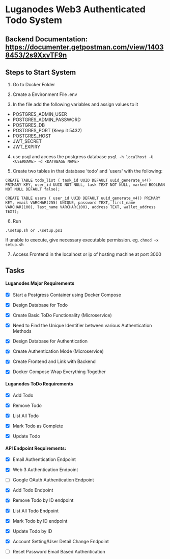 # Luganodes Web3 Authenticated Todo System

## Backend Documentation: https://documenter.getpostman.com/view/14038453/2s9XxvTF9n

## Steps to Start System
1. Go to Docker Folder

2. Create a Environment File .env

3. In the file add the following variables and assign values to it 
- POSTGRES_ADMIN_USER
- POSTGRES_ADMIN_PASSWORD
- POSTGRES_DB
- POSTGRES_PORT (Keep it 5432)
- POSTGRES_HOST
- JWT_SECRET
- JWT_EXPIRY

4. use psql and access the postgress database
``` psql -h localhost -U <USERNAME> -d <DATABASE NAME> ```

5. Create two tables in that database 'todo'  and 'users' with the following:

``` CREATE TABLE todo_list ( task_id UUID DEFAULT uuid_generate_v4() PRIMARY KEY, user_id UUID NOT NULL, task TEXT NOT NULL, marked BOOLEAN NOT NULL DEFAULT false); ```

```CREATE TABLE users ( user_id UUID DEFAULT uuid_generate_v4() PRIMARY KEY, email VARCHAR(255) UNIQUE, password TEXT, first_name VARCHAR(100), last_name VARCHAR(100), address TEXT, wallet_address TEXT);```

6. Run 

``` .\setup.sh or .\setup.ps1 ```

If unable to execute, give necessary executable permission. eg. ``` chmod +x setup.sh ```

7. Access Frontend in the localhost or ip of hosting machine at port 3000

## Tasks
#### Luganodes Major Requirements
- [X] Start a Postgress Container using Docker Compose

- [X] Design Database for Todo

- [X] Create Basic ToDo Functionality (Microservice)

- [X] Need to Find the Unique Identifier between various Authentication Methods

- [X] Design Database for Authentication

- [X] Create Authentication Mode (Microservice)

- [X] Create Frontend and Link with Backend

- [X] Docker Compose Wrap Everything Together

#### Luganodes ToDo Requirements

- [X] Add Todo

- [X] Remove Todo

- [X] List All Todo

- [X] Mark Todo as Complete

- [X] Update Todo

#### API Endpoint Requirements:

- [X] Email Authentication Endpoint

- [X] Web 3 Authentication Endpoint

- [ ] Google OAuth Authentication Endpoint


- [X] Add Todo Endpoint

- [X] Remove Todo by ID endpoint

- [X] List All Todo Endpoint

- [X] Mark Todo by ID endpoint

- [X] Update Todo by ID


- [X] Account Setting/User Detail Change Endpoint

- [ ] Reset Password Email Based Authentication
